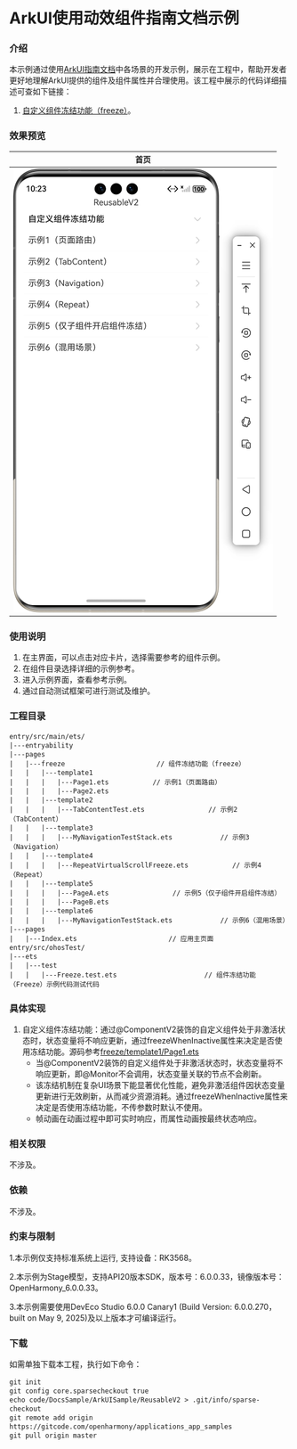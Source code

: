 # ArkUI使用动效组件指南文档示例

### 介绍

本示例通过使用[ArkUI指南文档](https://gitcode.com/openharmony/docs/tree/master/zh-cn/application-dev/ui)中各场景的开发示例，展示在工程中，帮助开发者更好地理解ArkUI提供的组件及组件属性并合理使用。该工程中展示的代码详细描述可查如下链接：

1. [自定义组件冻结功能（freeze）](https://gitcode.com/openharmony/docs/blob/master/zh-cn/application-dev/ui/state-management/arkts-custom-components-freezeV2.md)。

### 效果预览


| 首页                               |
| ---------------------------------- |
| ![](screenshots/device/image1.png) |

### 使用说明

1. 在主界面，可以点击对应卡片，选择需要参考的组件示例。
2. 在组件目录选择详细的示例参考。
3. 进入示例界面，查看参考示例。
4. 通过自动测试框架可进行测试及维护。

### 工程目录

```
entry/src/main/ets/
|---entryability
|---pages
|   |---freeze                       // 组件冻结功能（freeze） 
|   |   |---template1       
|   |   |   |---Page1.ets           // 示例1（页面路由）
|   |   |   |---Page2.ets
|   |   |---template2  
|   |   |   |---TabContentTest.ets                // 示例2（TabContent）
|   |   |---template3                  
|   |   |   |---MyNavigationTestStack.ets            // 示例3（Navigation）
|   |   |---template4       
|   |   |   |---RepeatVirtualScrollFreeze.ets           // 示例4（Repeat）
|   |   |---template5  
|   |   |   |---PageA.ets                // 示例5（仅子组件开启组件冻结）
|   |   |   |---PageB.ets
|   |   |---template6                  
|   |   |   |---MyNavigationTestStack.ets            // 示例6（混用场景）
|---pages
|   |---Index.ets                       // 应用主页面
entry/src/ohosTest/
|---ets
|   |---test
|   |   |---Freeze.test.ets                      // 组件冻结功能（Freeze）示例代码测试代码
```

### 具体实现

1. 自定义组件冻结功能：通过@ComponentV2装饰的自定义组件处于非激活状态时，状态变量将不响应更新，通过freezeWhenInactive属性来决定是否使用冻结功能。源码参考[freeze/template1/Page1.ets](https://gitcode.com/openharmony/applications_app_samples/blob/master/code/DocsSample/ArkUISample/ReusableV2/entry/src/main/ets/pages/freeze/template1/Page1.ets)
   * 当@ComponentV2装饰的自定义组件处于非激活状态时，状态变量将不响应更新，即@Monitor不会调用，状态变量关联的节点不会刷新。
   * 该冻结机制在复杂UI场景下能显著优化性能，避免非激活组件因状态变量更新进行无效刷新，从而减少资源消耗。通过freezeWhenInactive属性来决定是否使用冻结功能，不传参数时默认不使用。
   * 帧动画在动画过程中即可实时响应，而属性动画按最终状态响应。

### 相关权限

不涉及。

### 依赖

不涉及。

### 约束与限制

1.本示例仅支持标准系统上运行, 支持设备：RK3568。

2.本示例为Stage模型，支持API20版本SDK，版本号：6.0.0.33，镜像版本号：OpenHarmony_6.0.0.33。

3.本示例需要使用DevEco Studio 6.0.0 Canary1 (Build Version: 6.0.0.270， built on May 9, 2025)及以上版本才可编译运行。

### 下载

如需单独下载本工程，执行如下命令：

````
git init
git config core.sparsecheckout true
echo code/DocsSample/ArkUISample/ReusableV2 > .git/info/sparse-checkout
git remote add origin https://gitcode.com/openharmony/applications_app_samples
git pull origin master
````
